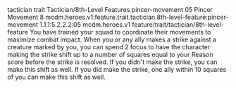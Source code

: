 <ability>
  <metadata>
    <class>tactician</class>
    <feature_type>trait</feature_type>
    <file_dpath>Tactician/8th-Level Features</file_dpath>
    <item_id>pincer-movement</item_id>
    <item_index>05</item_index>
    <item_name>Pincer Movement</item_name>
    <level>8</level>
    <scc>mcdm.heroes.v1:feature.trait.tactician.8th-level-feature:pincer-movement</scc>
    <scdc>1.1.1:5.2.2.2:05</scdc>
    <source>mcdm.heroes.v1</source>
    <type>feature/trait/tactician/8th-level-feature</type>
  </metadata>
  <effects>
    <effect type="mundane">You have trained your squad to coordinate their movements to maximize combat impact.</effect>
    <effect type="mundane" name="Mark Benefit">When you or any ally makes a strike against a creature marked by you, you can spend 2 focus to have the character making the strike shift up to a number of squares equal to your Reason score before the strike is resolved. If you didn&apos;t make the strike, you can make this shift as well. If you did make the strike, one ally within 10 squares of you can make this shift as well.</effect>
  </effects>
</ability>
